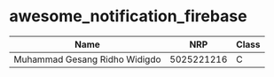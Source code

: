 # awesome_notification_firebase

| Name                         | NRP        | Class |
|------------------------------|------------|-------|
| Muhammad Gesang Ridho Widigdo| 5025221216 | C     |

